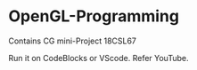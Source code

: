 # OpenGL-Programming
Contains CG mini-Project 18CSL67


Run it on CodeBlocks or VScode. Refer YouTube. 
